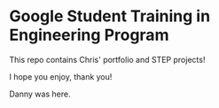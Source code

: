 # Google Student Training in Engineering Program

This repo contains Chris' portfolio and STEP projects!

I hope you enjoy, thank you!


Danny was here.
